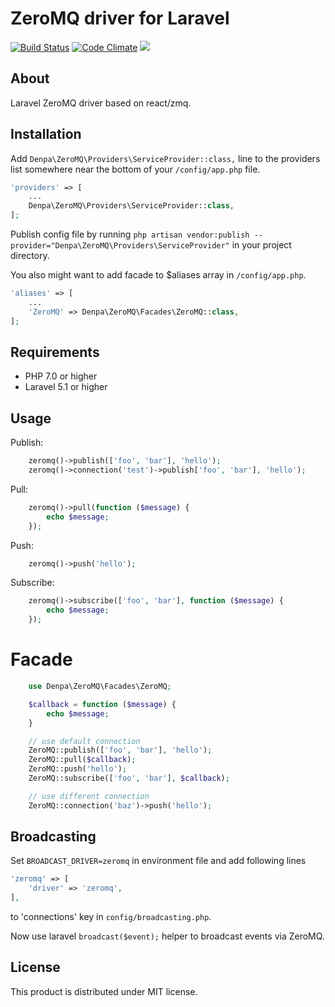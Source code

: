 # ZeroMQ driver for Laravel

[![Build Status](https://travis-ci.org/denpamusic/laravel-zeromq.svg)](https://travis-ci.org/denpamusic/laravel-zeromq) [![Code Climate](https://codeclimate.com/github/denpamusic/laravel-zeromq/badges/gpa.svg)](https://codeclimate.com/github/denpamusic/laravel-zeromq) <a href="https://codeclimate.com/github/denpamusic/laravel-zeromq/coverage"><img src="https://codeclimate.com/github/denpamusic/laravel-zeromq/badges/coverage.svg" /></a>

## About
Laravel ZeroMQ driver based on react/zmq.

## Installation
Add `Denpa\ZeroMQ\Providers\ServiceProvider::class,` line to the providers list somewhere near the bottom of your `/config/app.php` file.
```php
'providers' => [
    ...
    Denpa\ZeroMQ\Providers\ServiceProvider::class,
];
```

Publish config file by running
`php artisan vendor:publish --provider="Denpa\ZeroMQ\Providers\ServiceProvider"` in your project directory.

You also might want to add facade to $aliases array in `/config/app.php`.
```php
'aliases' => [
    ...
    'ZeroMQ' => Denpa\ZeroMQ\Facades\ZeroMQ::class,
];
```

## Requirements
* PHP 7.0 or higher
* Laravel 5.1 or higher

## Usage
Publish:
```php
    zeromq()->publish(['foo', 'bar'], 'hello');
    zeromq()->connection('test')->publish['foo', 'bar'], 'hello');
```

Pull:
```php
    zeromq()->pull(function ($message) {
    	echo $message;
    });
```

Push:
```php
    zeromq()->push('hello');
```

Subscribe:
```php
    zeromq()->subscribe(['foo', 'bar'], function ($message) {
        echo $message;
    });
```
# Facade
```php
	use Denpa\ZeroMQ\Facades\ZeroMQ;

	$callback = function ($message) {
    	echo $message;
    }

    // use default connection
	ZeroMQ::publish(['foo', 'bar'], 'hello');
    ZeroMQ::pull($callback);
    ZeroMQ::push('hello');
    ZeroMQ::subscribe(['foo', 'bar'], $callback);

    // use different connection
    ZeroMQ::connection('baz')->push('hello');
```

## Broadcasting
Set `BROADCAST_DRIVER=zeromq` in environment file and add following lines
```php
'zeromq' => [
	'driver' => 'zeromq',
],
```
to 'connections' key in `config/broadcasting.php`.

Now use laravel `broadcast($event);` helper to broadcast events via ZeroMQ.


## License

This product is distributed under MIT license.

